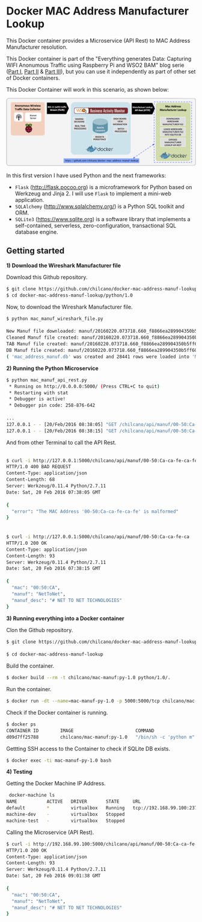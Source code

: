 # Docker MAC Address Manufacturer Lookup

This Docker container provides a Microservice (API Rest) to MAC Address Manufacturer resolution.

This Docker container is part of the "Everything generates Data: Capturing WIFI Anonumous Traffic using Raspberry Pi and WSO2 BAM" blog serie ([Part I](http://ow.ly/YcEf1), [Part II](http://ow.ly/YcEgz) & [Part III](http://ow.ly/YcEij)), but you can use it independently as part of other set of Docker containers.

This Docker Container will work in this scenario, as shown below:

![The MAC Address Manufacturer Lookup Docker Container](https://github.com/chilcano/docker-mac-address-manuf-lookup/blob/master/chilcano_docker_microservice_mac_address_manuf_lookup.png "The MAC Address Manufacturer Lookup Docker Container")


In this first version I have used Python and the next frameworks:

- `Flask` (http://flask.pocoo.org) is a microframework for Python based on Werkzeug and Jinja 2. I will use `Flask` to implement a mini-web application.
- `SQLAlchemy` (http://www.sqlalchemy.org/) is a Python SQL toolkit and ORM.
- `SQLite3` (https://www.sqlite.org) is a software library that implements a self-contained, serverless, zero-configuration, transactional SQL database engine. 

## Getting started

__1) Download the Wireshark Manufacturer file__

Download this Github repository.
```bash
$ git clone https://github.com/chilcano/docker-mac-address-manuf-lookup.git
$ cd docker-mac-address-manuf-lookup/python/1.0
```

Now, to download the Wireshark Manufacturer file.
```bash
$ python mac_manuf_wireshark_file.py

New Manuf file downloaded: manuf/20160220.073718.660_f8866ea289904350b5ff60ffda53edca_ok
Cleaned Manuf file created: manuf/20160220.073718.660_f8866ea289904350b5ff60ffda53edca_ok_cleaned
TAB Manuf file created: manuf/20160220.073718.660_f8866ea289904350b5ff60ffda53edca_ok_cleaned.tab
DB Manuf file created: manuf/20160220.073718.660_f8866ea289904350b5ff60ffda53edca_ok_cleaned.tab.db
( 'mac_address_manuf.db' was created and 28441 rows were loaded into 'MacAddressManuf' table. )

```

__2) Running the Python Microservice__

```bash
$ python mac_manuf_api_rest.py
 * Running on http://0.0.0.0:5000/ (Press CTRL+C to quit)
 * Restarting with stat
 * Debugger is active!
 * Debugger pin code: 258-876-642

...
127.0.0.1 - - [20/Feb/2016 08:38:05] "GET /chilcano/api/manuf/00-50:Ca-ca-fe-ca-fe HTTP/1.1" 400 -
127.0.0.1 - - [20/Feb/2016 08:38:15] "GET /chilcano/api/manuf/00-50:Ca-ca-fe-ca HTTP/1.1" 200 -

```

And from other Terminal to call the API Rest.

```bash

$ curl -i http://127.0.0.1:5000/chilcano/api/manuf/00-50:Ca-ca-fe-ca-fe
HTTP/1.0 400 BAD REQUEST
Content-Type: application/json
Content-Length: 68
Server: Werkzeug/0.11.4 Python/2.7.11
Date: Sat, 20 Feb 2016 07:38:05 GMT

{
  "error": "The MAC Address '00-50:Ca-ca-fe-ca-fe' is malformed"
}


$ curl -i http://127.0.0.1:5000/chilcano/api/manuf/00-50:Ca-ca-fe-ca
HTTP/1.0 200 OK
Content-Type: application/json
Content-Length: 93
Server: Werkzeug/0.11.4 Python/2.7.11
Date: Sat, 20 Feb 2016 07:38:15 GMT

{
  "mac": "00:50:CA",
  "manuf": "NetToNet",
  "manuf_desc": "# NET TO NET TECHNOLOGIES"
}

```

__3) Running everything into a Docker container__


Clon the Github repository.
```bash
$ git clone https://github.com/chilcano/docker-mac-address-manuf-lookup.git

$ cd docker-mac-address-manuf-lookup
```

Build the container.
```bash
$ docker build --rm -t chilcano/mac-manuf:py-1.0 python/1.0/.
```

Run the container.
```bash
$ docker run -dt --name=mac-manuf-py-1.0 -p 5000:5000/tcp chilcano/mac-manuf:py-1.0
```

Check if the Docker container is running.
```bash
$ docker ps
CONTAINER ID        IMAGE                       COMMAND                  CREATED             STATUS              PORTS                    NAMES
d09d7ff25788        chilcano/mac-manuf:py-1.0   "/bin/sh -c 'python m"   14 seconds ago      Up 13 seconds       0.0.0.0:5000->5000/tcp   mac-manuf-py-1.0
```

Gettting SSH access to the Container to check if SQLite DB exists.
```bash
$ docker exec -ti mac-manuf-py-1.0 bash
```

__4) Testing__

Getting the Docker Machine IP Address.
```bash
 docker-machine ls
NAME           ACTIVE   DRIVER       STATE     URL                         SWARM   ERRORS
default        *        virtualbox   Running   tcp://192.168.99.100:2376
machine-dev    -        virtualbox   Stopped
machine-test   -        virtualbox   Stopped
```

Calling the Microservice (API Rest).
```bash
$ curl -i http://192.168.99.100:5000/chilcano/api/manuf/00-50:Ca-ca-fe-ca
HTTP/1.0 200 OK
Content-Type: application/json
Content-Length: 93
Server: Werkzeug/0.11.4 Python/2.7.11
Date: Sat, 20 Feb 2016 09:01:38 GMT

{
  "mac": "00:50:CA",
  "manuf": "NetToNet",
  "manuf_desc": "# NET TO NET TECHNOLOGIES"
}
```
